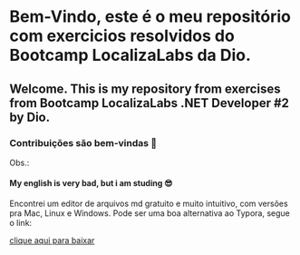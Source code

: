 # Bem-Vindo, este é o meu repositório com exercicios resolvidos do Bootcamp LocalizaLabs da Dio.

## Welcome. This is my repository from exercises from Bootcamp LocalizaLabs .NET Developer #2 by Dio.

### Contribuições são bem-vindas :pray:

Obs.:

#### My english is very bad, but i am studing :sunglasses:

Encontrei um editor de arquivos md gratuito e muito intuitivo, com versões pra Mac, Linux e Windows. Pode ser uma boa alternativa ao Typora, segue o link:

[clique aqui para baixar](https://marktext.app)
